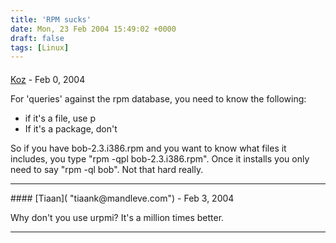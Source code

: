 ```yaml
---
title: 'RPM sucks'
date: Mon, 23 Feb 2004 15:49:02 +0000
draft: false
tags: [Linux]
---
```



#### 
[Koz](http://www.koziarski.net "michael@koziarski.com") - <time datetime="2004-02-22 19:18:01">Feb 0, 2004</time>

For 'queries' against the rpm database, you need to know the following:  
  

*   if it's a file, use p
*   If it's a package, don't

  
So if you have bob-2.3.i386.rpm and you want to know what files it includes, you type "rpm -qpl bob-2.3.i386.rpm". Once it installs you only need to say "rpm -ql bob". Not that hard really.
<hr />
#### 
[Tiaan]( "tiaank@mandleve.com") - <time datetime="2004-02-25 13:43:41">Feb 3, 2004</time>

Why don't you use urpmi? It's a million times better.
<hr />
